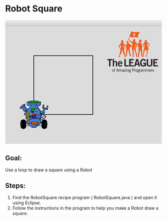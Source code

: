 
# Robot Square

  <img alt="square image" src="./images/robotSquare.png"/>
  
## Goal:

   Use a loop to draw a square using a Robot
   
## Steps:

1. Find the RobotSquare recipe program ( RobotSquare.java ) and open it using Eclipse.
2. Follow the instructions in the program to help you make a Robot draw a square.
  
 

